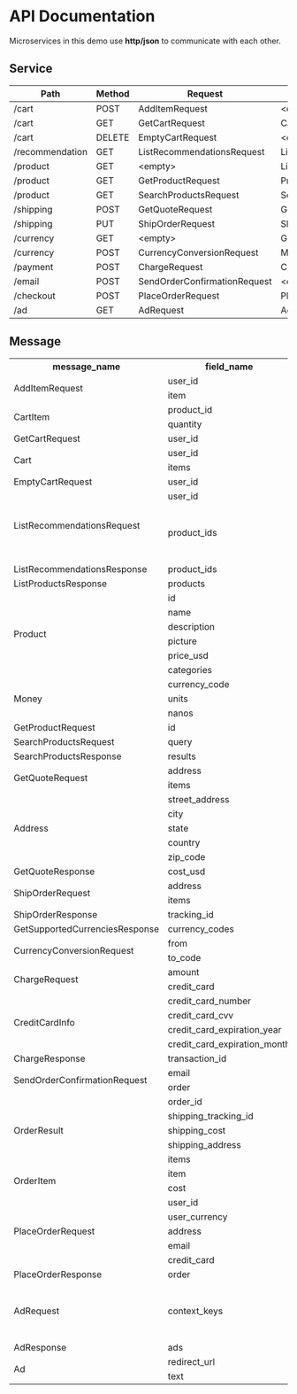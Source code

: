 # API Documentation
Microservices in this demo use **http/json** to communicate with each other.

## Service
| Path | Method | Request | Response | API_name | Function | 
| ---- | ------ | ------- | -------- | -------- | -------- |
| /cart | POST | AddItemRequest | \<empty\> | AddItem | cartservice |
| /cart | GET | GetCartRequest | Cart | GetCart | cartservice |
| /cart | DELETE | EmptyCartRequest | \<empty\> | EmptyCart | cartservice |
| /recommendation | GET | ListRecommendationsRequest | ListRecommendationsResponse | ListRecommendations | recommendationservice |
| /product | GET | \<empty\> | ListProductsResponse | ListProducts | productcatalogservice |
| /product | GET | GetProductRequest | Product | GetProduct | productcatalogservice |
| /product | GET | SearchProductsRequest | SearchProductsResponse | SearchProducts | productcatalogservice |
| /shipping | POST | GetQuoteRequest | GetQuoteResponse | GetQuote | shippingService |
| /shipping | PUT | ShipOrderRequest | ShipOrderResponse | ShipOrder | shippingService |
| /currency | GET | \<empty\> | GetSupportedCurrenciesResponse | GetSupportedCurrencies | currencyservice |
| /currency | POST | CurrencyConversionRequest | Money | Convert | currencyservice |
| /payment | POST | ChargeRequest | ChargeResponse | Charge | paymentservice |
| /email | POST | SendOrderConfirmationRequest | \<empty\> | SendOrderConfirmation | emailservice |
| /checkout | POST | PlaceOrderRequest | PlaceOrderResponse | PlaceOrder | checkoutservice |
| /ad | GET | AdRequest | AdResponse | GetAds | adservice |

## Message
<table>
    <tr>
        <th> message_name </th>
        <th> field_name </th>
        <th> field_type </th>
    </tr>
    <tr>
        <td rowspan="2"> AddItemRequest </td>
        <td> user_id </td>
        <td> String </td>
    </tr>
    <tr>
        <td> item </td>
        <td> CartItem </td>
    </tr>
    <tr>
        <td rowspan="2"> CartItem </td>
        <td> product_id </td>
        <td> String </td>
    </tr>
    <tr>
        <td> quantity </td>
        <td> Integer </td>
    </tr>
    <tr>
        <td> GetCartRequest </td>
        <td> user_id </td>
        <td> String </td>
    </tr>
    <tr>
        <td rowspan="2"> Cart </td>
        <td> user_id </td>
        <td> String </td>
    </tr>
    <tr>
        <td> items </td>
        <td> CartItem[] </td>
    </tr>
    <tr>
        <td> EmptyCartRequest </td>
        <td> user_id </td>
        <td> String </td>
    </tr>
    <tr>
        <td rowspan="2"> ListRecommendationsRequest </td>
        <td> user_id </td>
        <td> String </td>
    </tr>
    <tr>
        <td> product_ids </td>
        <td> String[] (separated by ',' when method is GET) </td>
    </tr>
    <tr>
        <td> ListRecommendationsResponse </td>
        <td> product_ids </td>
        <td> String[] </td>
    </tr>
    <tr>
        <td> ListProductsResponse </td>
        <td> products </td>
        <td> Product[] </td>
    </tr>
    <tr>
        <td rowspan="6"> Product </td>
        <td> id </td>
        <td> String </td>
    </tr>
    <tr>
        <td> name </td>
        <td> String </td>
    </tr>
    <tr>
        <td> description </td>
        <td> String </td>
    </tr>
    <tr>
        <td> picture </td>
        <td> String </td>
    </tr>
    <tr>
        <td> price_usd </td>
        <td> Money </td>
    </tr>
    <tr>
        <td> categories </td>
        <td> String[] </td>
    </tr>
    <tr>
        <td rowspan="3"> Money </td>
        <td> currency_code </td>
        <td> String </td>
    </tr>
    <tr>
        <td> units </td>
        <td> Integer </td>
    </tr>
    <tr>
        <td> nanos </td>
        <td> Integer </td>
    </tr>
    <tr>
        <td> GetProductRequest </td>
        <td> id </td>
        <td> String </td>
    </tr>
    <tr>
        <td> SearchProductsRequest </td>
        <td> query </td>
        <td> String </td>
    </tr>
    <tr>
        <td> SearchProductsResponse </td>
        <td> results </td>
        <td> Product[] </td>
    </tr>
    <tr>
        <td rowspan="2"> GetQuoteRequest </td>
        <td> address </td>
        <td> Address </td>
    </tr>
    <tr>
        <td> items </td>
        <td> CartItem[] </td>
    </tr>
    <tr>
        <td rowspan="5"> Address </td>
        <td> street_address </td>
        <td> String </td>
    </tr>
    <tr>
        <td> city </td>
        <td> String </td>
    </tr>
    <tr>
        <td> state </td>
        <td> String </td>
    </tr>
    <tr>
        <td> country </td>
        <td> String </td>
    </tr>
    <tr>
        <td> zip_code </td>
        <td> Integer </td>
    </tr>
    <tr>
        <td> GetQuoteResponse </td>
        <td> cost_usd </td>
        <td> Money </td>
    </tr>
    <tr>
        <td rowspan="2"> ShipOrderRequest </td>
        <td> address </td>
        <td> Address </td>
    </tr>
    <tr>
        <td> items </td>
        <td> CartItem[] </td>
    </tr>
    <tr>
        <td> ShipOrderResponse </td>
        <td> tracking_id </td>
        <td> String </td>
    </tr>
    <tr>
        <td> GetSupportedCurrenciesResponse </td>
        <td> currency_codes </td>
        <td> String[] </td>
    </tr>
    <tr>
        <td rowspan="2"> CurrencyConversionRequest </td>
        <td> from </td>
        <td> Money </td>
    </tr>
    <tr>
        <td> to_code </td>
        <td> String </td>
    </tr>
    <tr>
        <td rowspan="2"> ChargeRequest </td>
        <td> amount </td>
        <td> Money </td>
    </tr>
    <tr>
        <td> credit_card </td>
        <td> CreditCardInfo </td>
    </tr>
    <tr>
        <td rowspan="4"> CreditCardInfo </td>
        <td> credit_card_number </td>
        <td> String </td>
    </tr>
    <tr>
        <td> credit_card_cvv </td>
        <td> Integer </td>
    </tr>
    <tr>
        <td> credit_card_expiration_year </td>
        <td> Integer </td>
    </tr>
    <tr>
        <td> credit_card_expiration_month </td>
        <td> Integer </td>
    </tr>
    <tr>
        <td> ChargeResponse </td>
        <td> transaction_id </td>
        <td> String </td>
    </tr>
    <tr>
        <td rowspan="2"> SendOrderConfirmationRequest </td>
        <td> email </td>
        <td> String </td>
    </tr>
    <tr>
        <td> order </td>
        <td> OrderResult </td>
    </tr>
    <tr>
        <td rowspan="5"> OrderResult </td>
        <td> order_id </td>
        <td> String </td>
    </tr>
    <tr>
        <td> shipping_tracking_id </td>
        <td> String </td>
    </tr>
    <tr>
        <td> shipping_cost </td>
        <td> Money </td>
    </tr>
    <tr>
        <td> shipping_address </td>
        <td> Address </td>
    </tr>
    <tr>
        <td> items </td>
        <td> OrderItem[] </td>
    </tr>
    <tr>
        <td rowspan="2"> OrderItem </td>
        <td> item </td>
        <td> CartItem </td>
    </tr>
    <tr>
        <td> cost </td>
        <td> Money </td>
    </tr>
    <tr>
        <td rowspan="5"> PlaceOrderRequest </td>
        <td> user_id </td>
        <td> String </td>
    </tr>
    <tr>
        <td> user_currency </td>
        <td> String </td>
    </tr>
    <tr>
        <td> address </td>
        <td> Address </td>
    </tr>
    <tr>
        <td> email </td>
        <td> String </td>
    </tr>
    <tr>
        <td> credit_card </td>
        <td> CreditCardInfo </td>
    </tr>
    <tr>
        <td> PlaceOrderResponse </td>
        <td> order </td>
        <td> OrderResult </td>
    </tr>
    <tr>
        <td> AdRequest </td>
        <td> context_keys </td>
        <td> String[] (separated by ',' when method is GET) </td>
    </tr>
    <tr>
        <td> AdResponse </td>
        <td> ads </td>
        <td> Ad[] </td>
    </tr>
    <tr>
        <td rowspan="2"> Ad </td>
        <td> redirect_url </td>
        <td> String </td>
    </tr>
    <tr>
        <td> text </td>
        <td> String </td>
    </tr>
</table>